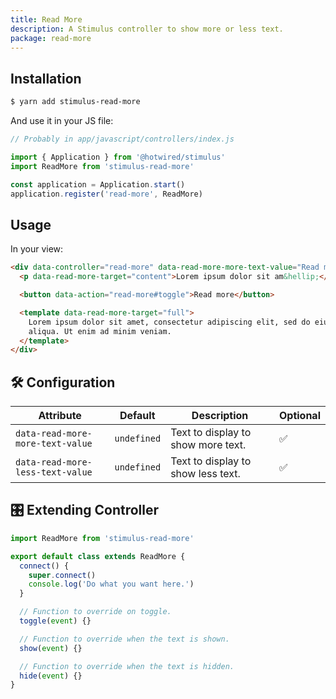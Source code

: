 ```yaml
---
title: Read More
description: A Stimulus controller to show more or less text.
package: read-more
---
```


## Installation

```bash
$ yarn add stimulus-read-more
```

And use it in your JS file:

```js
// Probably in app/javascript/controllers/index.js

import { Application } from '@hotwired/stimulus'
import ReadMore from 'stimulus-read-more'

const application = Application.start()
application.register('read-more', ReadMore)
```

<DocsDemoLink package-name="read-more"></DocsDemoLink>

## Usage

In your view:

```html
<div data-controller="read-more" data-read-more-more-text-value="Read more" data-read-more-less-text-value="Read less">
  <p data-read-more-target="content">Lorem ipsum dolor sit am&hellip;</p>

  <button data-action="read-more#toggle">Read more</button>

  <template data-read-more-target="full">
    Lorem ipsum dolor sit amet, consectetur adipiscing elit, sed do eiusmod tempor incididunt ut labore et dolore magna
    aliqua. Ut enim ad minim veniam.
  </template>
</div>
```

## 🛠 Configuration

| Attribute                        | Default     | Description                        | Optional |
| -------------------------------- | ----------- | ---------------------------------- | -------- |
| `data-read-more-more-text-value` | `undefined` | Text to display to show more text. | ✅       |
| `data-read-more-less-text-value` | `undefined` | Text to display to show less text. | ✅       |

## 🎛 Extending Controller

<DocsExtendingController>

```js
import ReadMore from 'stimulus-read-more'

export default class extends ReadMore {
  connect() {
    super.connect()
    console.log('Do what you want here.')
  }

  // Function to override on toggle.
  toggle(event) {}

  // Function to override when the text is shown.
  show(event) {}

  // Function to override when the text is hidden.
  hide(event) {}
}
```

</DocsExtendingController>
